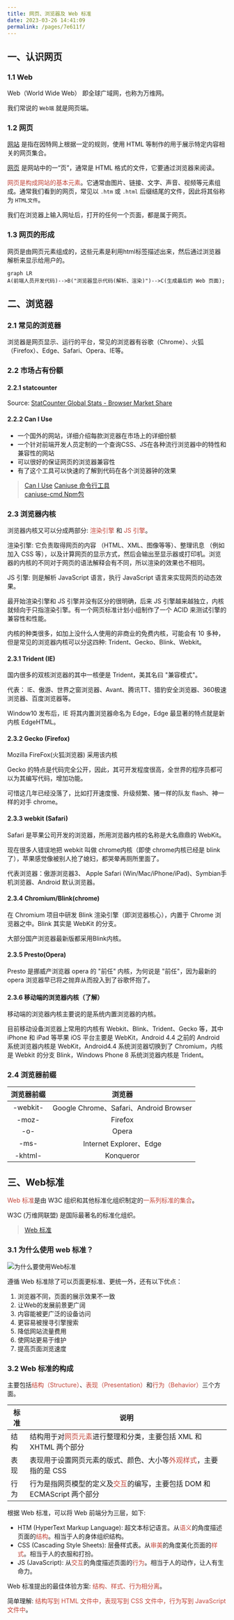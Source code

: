 ```yaml
---
title: 网页、浏览器及 Web 标准
date: 2023-03-26 14:41:09
permalink: /pages/7e611f/
---
```


## 一、认识网页

### 1.1 Web

Web（World Wide Web） 即全球广域网，也称为万维网。

我们常说的 `Web端` 就是网页端。

### 1.2 网页

[网站](https://baike.baidu.com/item/%E7%BD%91%E7%AB%99/155722) 是指在因特网上根据一定的规则，使用 HTML 等制作的用于展示特定内容相关的网页集合。

[网页](https://baike.baidu.com/item/%E7%BD%91%E9%A1%B5) 是网站中的一“页”，通常是 HTML 格式的文件，它要通过浏览器来阅读。

<font color="#C3463A">网页是构成网站的基本元素</font>。它通常由图片、链接、文字、声音、视频等元素组成。通常我们看到的网页，常见以 `.htm` 或 `.html` 后缀结尾的文件，因此将其俗称为 `HTML文件`。

我们在浏览器上输入网址后，打开的任何一个页面，都是属于网页。

### 1.3 网页的形成

网页是由网页元素组成的，这些元素是利用html标签描述出来，然后通过浏览器解析来显示给用户的。

```mermaid
graph LR
A(前端人员开发代码)-->B("浏览器显示代码(解析、渲染)")-->C(生成最后的 Web 页面);
```

## 二、浏览器

### 2.1 常见的浏览器

浏览器是网页显示、运行的平台，常见的浏览器有谷歌（Chrome）、火狐（Firefox）、Edge、Safari、Opera、IE等。

### 2.2 市场占有份额

#### 2.2.1 statcounter

<div id="all-browser-ww-monthly-202202-202302" style="width:100%; height: 400px;"/>
<p>Source: <a href="https://gs.statcounter.com/">StatCounter Global Stats - Browser Market Share</a></p>
<script type="text/javascript" src="https://www.statcounter.com/js/fusioncharts.js"></script>
<script type="text/javascript" src="https://gs.statcounter.com/chart.php?all-browser-ww-monthly-202202-202302&chartWidth=600"></script>

#### 2.2.2 Can I Use

- 一个国外的网站，详细介绍每款浏览器在市场上的详细份额
- 一个针对前端开发人员定制的一个查询CSS、JS在各种流行浏览器中的特性和兼容性的网站
- 可以很好的保证网页的浏览器兼容性
- 有了这个工具可以快速的了解到代码在各个浏览器钟的效果

> [Can I Use](https://caniuse.com/)
> [Caniuse 命令行工具](https://github.com/sgentle/caniuse-cmd)  
> [caniuse-cmd Npm包](https://www.npmjs.com/package/caniuse-cmd)  

### 2.3 浏览器内核

浏览器内核又可以分成两部分: <font color="#C3463A">渲染引擎</font> 和 <font color="#C3463A">JS 引擎</font>。

渲染引擎: 它负责取得网页的内容 （HTML、XML、图像等等）、整理讯息 （例如加入 CSS 等），以及计算网页的显示方式，然后会输出至显示器或打印机。浏览器的内核的不同对于网页的语法解释会有不同，所以渲染的效果也不相同。

JS 引擎: 则是解析 JavaScript 语言，执行 JavaScript 语言来实现网页的动态效果。

最开始渲染引擎和 JS 引擎并没有区分的很明确，后来 JS 引擎越来越独立，内核就倾向于只指渲染引擎。有一个网页标准计划小组制作了一个 ACID 来测试引擎的兼容性和性能。

内核的种类很多，如加上没什么人使用的非商业的免费内核，可能会有 10 多种，但是常见的浏览器内核可以分这四种: Trident、Gecko、Blink、Webkit。

#### 2.3.1 Trident (IE)

国内很多的双核浏览器的其中一核便是 Trident，美其名曰 "兼容模式"。

代表： IE、傲游、世界之窗浏览器、Avant、腾讯TT、猎豹安全浏览器、360极速浏览器、百度浏览器等。

Window10 发布后，IE 将其内置浏览器命名为 Edge，Edge 最显著的特点就是新内核 EdgeHTML。

#### 2.3.2 Gecko (Firefox)

Mozilla FireFox(火狐浏览器) 采用该内核

Gecko 的特点是代码完全公开，因此，其可开发程度很高，全世界的程序员都可以为其编写代码，增加功能。

可惜这几年已经没落了，比如打开速度慢、升级频繁、猪一样的队友 flash、神一样的对手 chrome。

#### 2.3.3 webkit (Safari)

Safari 是苹果公司开发的浏览器，所用浏览器内核的名称是大名鼎鼎的 WebKit。

现在很多人错误地把 webkit 叫做 chrome内核（即使 chrome内核已经是 blink 了），苹果感觉像被别人抢了媳妇，都哭晕再厕所里面了。

代表浏览器：傲游浏览器3、 Apple Safari (Win/Mac/iPhone/iPad)、Symbian手机浏览器、Android 默认浏览器。

#### 2.3.4 Chromium/Blink(chrome)

在 Chromium 项目中研发 Blink 渲染引擎（即浏览器核心），内置于 Chrome 浏览器之中。Blink 其实是 WebKit 的分支。

大部分国产浏览器最新版都采用Blink内核。

#### 2.3.5 Presto(Opera)

Presto 是挪威产浏览器 opera 的 "前任" 内核，为何说是 "前任"，因为最新的 opera 浏览器早已将之抛弃从而投入到了谷歌怀抱了。

#### 2.3.6 移动端的浏览器内核（了解）

移动端的浏览器内核主要说的是系统内置浏览器的内核。

目前移动设备浏览器上常用的内核有 Webkit、Blink、Trident、Gecko 等，其中 iPhone 和 iPad 等苹果 iOS 平台主要是 WebKit，Android 4.4 之前的 Android 系统浏览器内核是 WebKit，Android4.4 系统浏览器切换到了 Chromium，内核是 Webkit 的分支 Blink，Windows Phone 8 系统浏览器内核是 Trident。

### 2.4 浏览器前缀

| 浏览器前缀 | 浏览器 |
| :-----: | :---: |
| -webkit- | Google Chrome、Safari、Android Browser |
| -moz- | Firefox |
| -o- | Opera |
| -ms- | Internet Explorer、Edge |
| -khtml- | Konqueror |

## 三、Web标准

<font color="#C3463A">Web 标准</font>是由 W3C 组织和其他标准化组织制定的<font color="#C3463A">一系列标准的集合</font>。

W3C (万维网联盟) 是国际最著名的标准化组织。

> [Web 标准](https://www.w3school.com.cn/site/site_standards.asp)

### 3.1 为什么使用 web 标准？

![为什么要使用Web标准](/img/html/为什么要使用Web标准.png)

遵循 Web 标准除了可以页面更标准、更统一外，还有以下优点：

1. 浏览器不同，页面的展示效果不一致
2. 让Web的发展前景更广阔
3. 内容能被更广泛的设备访问
4. 更容易被搜寻引擎搜索
5. 降低网站流量费用
6. 使网站更易于维护
7. 提高页面浏览速度

### 3.2 Web 标准的构成

主要包括<font color="#C3463A">结构（Structure）</font>、<font color="#C3463A">表现（Presentation）</font>和<font color="#C3463A">行为（Behavior）</font>三个方面。

| 标准 | 说明 |
| --- | --- |
| 结构 | 结构用于对<font color="#C3463A">网页元素</font>进行整理和分类，主要包括 XML 和 XHTML 两个部分 |
| 表现 | 表现用于设置网页元素的版式、颜色、大小等<font color="#C3463A">外观样式</font>，主要指的是 CSS |
| 行为 | 行为是指网页模型的定义及<font color="#C3463A">交互</font>的编写，主要包括 DOM 和 ECMAScript 两个部分 |

根据 Web 标准，可以将 Web 前端分为三层，如下:

- HTM (HyperText Markup Language): 超文本标记语言。从<font color="#C3463A">语义</font>的角度描述页面的<font color="#C3463A">结构</font>。相当于人的身体组织结构。
- CSS (Cascading Style Sheets): 层叠样式表。从<font color="#C3463A">审美</font>的角度美化页面的<font color="#C3463A">样式</font>。相当于人的衣服和打扮。
- JS (JavaScript): 从<font color="#C3463A">交互</font>的角度描述页面的<font color="#C3463A">行为</font>。相当于人的动作，让人有生命力。

Web 标准提出的最佳体验方案: <font color="#C3463A">结构、样式、行为相分离</font>。

简单理解: <font color="#C3463A">结构写到 HTML 文件中，表现写到 CSS 文件中，行为写到 JavaScript 文件中</font>。